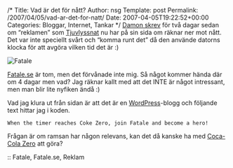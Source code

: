 /*
 Title: Vad är det för nått?
 Author: nsg
 Template: post
 Permalink: /2007/04/05/vad-ar-det-for-natt/
 Date: 2007-04-05T19:22:52+00:00
 Categories: Bloggar, Internet, Tankar
*/
[Damon skrev][1] för två dagar sedan om &#8220;reklamen&#8221; som [Tjuvlyssnat][2] nu har på sin sida om räknar ner mot nått. Det var inte speciellt svårt och &#8220;komma runt det&#8221; då den använde datorns klocka för att avgöra vilken tid det är :) 

<div class="middle">
  <img id="image380" src="http://cdn.junkpile.se/2007/04/fatale.png" alt="Fatale" />
</div>

[Fatale.se][3] är tom, men det förvånade inte mig. Så något kommer hända där om 4 dagar men vad? Jag räknar kallt med att det INTE är något intressant, men man blir lite nyfiken ändå :) 

Vad jag klura ut från sidan är att det är en [WordPress][4]-blogg och följande text hittar jag i koden.

`When the timer reaches Coke Zero, join Fatale and become a hero!`

Frågan är om ramsan har någon relevans, kan det då kanske ha med [Coca-Cola Zero][5] att göra?

:: Fatale, Fatale.se, Reklam

<small></small>

 [1]: http://damonrasti.blogspot.com/2007/04/en-ny-95-kampanj.html
 [2]: http://www.tjuvlyssnat.se
 [3]: http://www.fatale.se/
 [4]: http://www.wordpress.org
 [5]: http://www.cocacolazero.com/